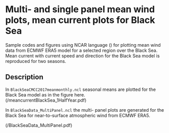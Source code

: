 # Multi- and single panel mean wind plots, mean current plots for Black Sea

Sample codes and figures using NCAR language () for plotting mean wind data
from ECMWF ERA5 model for a selected region over the Black Sea. Mean current 
with current speed and direction for the Black Sea model is reproduced for two
seasons.

## Description

In `BlackSeaCMCC2017meanmonthly.ncl` seasonal means are plotted for the Black 
Sea model as in the figure here. 
(/meancurrentBlackSea_1HalfYear.pdf)

In `BlackSeaData_MultiPanel.ncl` the multi- panel plots are generated for 
the Black Sea for near-to-surface atmospheric wind from ECMWF ERA5.

(/BlackSeaData_MultiPanel.pdf)
